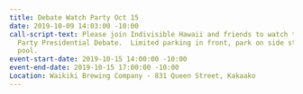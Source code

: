 ```yaml
---
title: Debate Watch Party Oct 15
date: 2019-10-09 14:03:00 -10:00
call-script-text: Please join Indivisible Hawaii and friends to watch the 4th Democratic
  Party Presidential Debate.  Limited parking in front, park on side streets or car
  pool.
event-start-date: 2019-10-15 14:00:00 -10:00
event-end-date: 2019-10-15 17:00:00 -10:00
Location: Waikiki Brewing Company - 831 Queen Street, Kakaako
---
```


